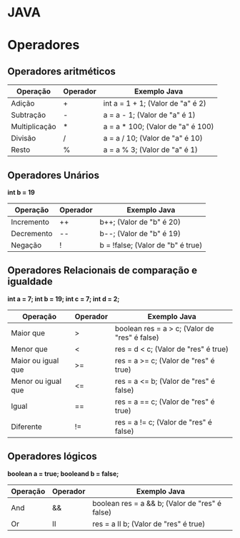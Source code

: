 # JAVA

# Operadores

## Operadores aritméticos

Operação | Operador | Exemplo Java
---|---|---
Adição| + | int a = 1 + 1; (Valor de "a" é 2)
Subtração| - | a = a - 1; (Valor de "a" é 1)
Multiplicação| * | a = a * 100; (Valor de "a" é 100)
Divisão| / | a = a / 10; (Valor de "a" é 10)
Resto| % | a = a % 3; (Valor de "a" é 1)

## Operadores Unários

**int b = 19**

Operação | Operador | Exemplo Java
---|---|---
Incremento| ++ | b++; (Valor de "b" é 20)
Decremento| -- | b--; (Valor de "b" é 19)
Negação| ! | b = !false; (Valor de "b" é true)

## Operadores Relacionais de comparação e igualdade

**int a = 7;
  int b = 19;
  int c = 7;
  int d = 2;**

Operação | Operador | Exemplo Java
---|---|---
Maior que| > | boolean res = a > c; (Valor de "res" é false)
Menor que| < | res = d < c; (Valor de "res" é true)
Maior ou igual que| >= | res = a >= c; (Valor de "res" é true)
Menor ou igual que| <= | res = a <= b; (Valor de "res" é false)
Igual| == | res = a == c; (Valor de "res" é true)
Diferente| != | res = a != c; (Valor de "res" é false)

## Operadores lógicos

**boolean a = true;
  booleand b = false;**

Operação | Operador | Exemplo Java
---|---|---
And| && | boolean res = a && b; (Valor de "res" é false)
Or| II | res = a II b; (Valor de "res" é true)
